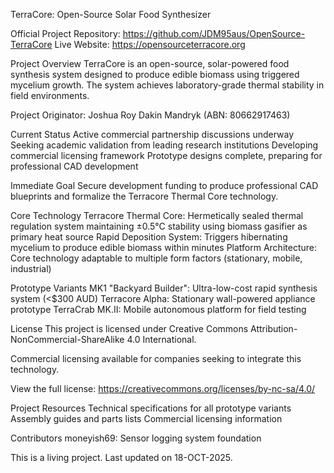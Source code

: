 TerraCore: Open-Source Solar Food Synthesizer

Official Project Repository: https://github.com/JDM95aus/OpenSource-TerraCore
Live Website: https://opensourceterracore.org

Project Overview
TerraCore is an open-source, solar-powered food synthesis system designed to produce edible biomass using triggered mycelium growth. The system achieves laboratory-grade thermal stability in field environments.

Project Originator: Joshua Roy Dakin Mandryk (ABN: 80662917463)

Current Status
Active commercial partnership discussions underway
Seeking academic validation from leading research institutions
Developing commercial licensing framework
Prototype designs complete, preparing for professional CAD development

Immediate Goal
Secure development funding to produce professional CAD blueprints and formalize the Terracore Thermal Core technology.

Core Technology
Terracore Thermal Core: Hermetically sealed thermal regulation system maintaining ±0.5°C stability using biomass gasifier as primary heat source
Rapid Deposition System: Triggers hibernating mycelium to produce edible biomass within minutes
Platform Architecture: Core technology adaptable to multiple form factors (stationary, mobile, industrial)

Prototype Variants
MK1 "Backyard Builder": Ultra-low-cost rapid synthesis system (<$300 AUD)
Terracore Alpha: Stationary wall-powered appliance prototype
TerraCrab MK.II: Mobile autonomous platform for field testing

License
This project is licensed under Creative Commons Attribution-NonCommercial-ShareAlike 4.0 International.

Commercial licensing available for companies seeking to integrate this technology.

View the full license: https://creativecommons.org/licenses/by-nc-sa/4.0/

Project Resources
Technical specifications for all prototype variants
Assembly guides and parts lists
Commercial licensing information

Contributors
moneyish69: Sensor logging system foundation

This is a living project. Last updated on 18-OCT-2025.
